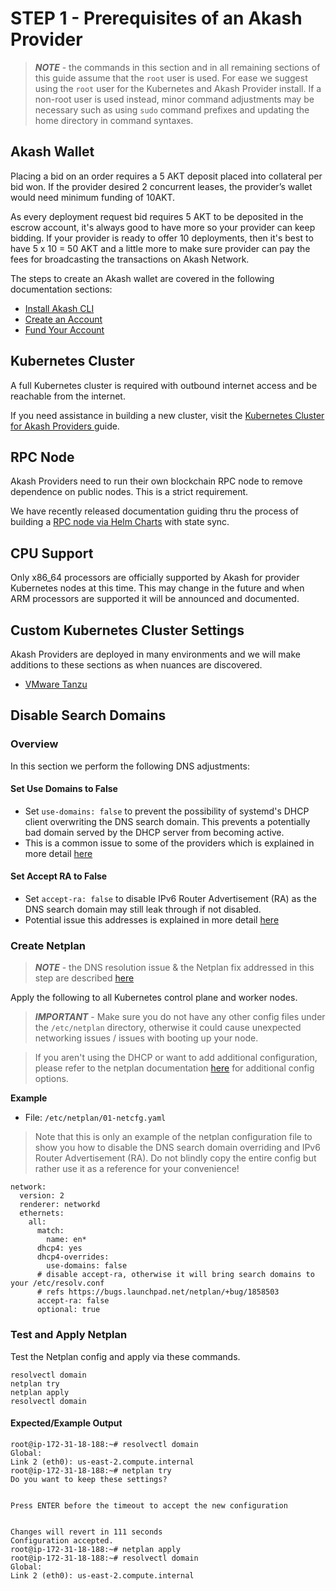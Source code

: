 # STEP 1 - Prerequisites of an Akash Provider

> _**NOTE**_ - the commands in this section and in all remaining sections of this guide assume that the `root` user is used.  For ease we suggest using the `root` user for the Kubernetes and Akash Provider install.  If a non-root user is used instead, minor command adjustments may be necessary such as using `sudo` command prefixes and updating the home directory in command syntaxes.

## Akash Wallet

Placing a bid on an order requires a 5 AKT deposit placed into collateral per bid won. If the provider desired 2 concurrent leases, the provider’s wallet would need minimum funding of 10AKT.

As every deployment request bid requires 5 AKT to be deposited in the escrow account, it's always good to have more so your provider can keep bidding. If your provider is ready to offer 10 deployments, then it's best to have 5 x 10 = 50 AKT and a little more to make sure provider can pay the fees for broadcasting the transactions on Akash Network.

The steps to create an Akash wallet are covered in the following documentation sections:

* [Install Akash CLI](../../../guides/cli/detailed-steps/part-1.-install-akash.md)
* [Create an Account](../../../guides/sandbox/detailed-steps/part-2.-create-an-account.md)
* [Fund Your Account](../../../guides/cli/detailed-steps/part-3.-fund-your-account.md)

## **Kubernetes Cluster**

A full Kubernetes cluster is required with outbound internet access and be reachable from the internet.

If you need assistance in building a new cluster, visit the [Kubernetes Cluster for Akash Providers ](../kubernetes-cluster-for-akash-providers/)guide.

## RPC Node

Akash Providers need to run their own blockchain RPC node to remove dependence on public nodes.  This is a strict requirement.&#x20;

We have recently released documentation guiding thru the process of building a [RPC node via Helm Charts](../../../akash-nodes/akash-node-via-helm-charts/) with state sync.

## CPU Support

Only x86\_64 processors are officially supported by Akash for provider Kubernetes nodes at this time.  This may change in the future and when ARM processors are supported it will be announced and documented.

## Custom Kubernetes Cluster Settings

Akash Providers are deployed in many environments and we will make additions to these sections as when nuances are discovered.

* [VMware Tanzu](../../custom-kubernetes-cluster-settings/vmware-tanzu.md)

## Disable Search Domains

### Overview

In this section we perform the following DNS adjustments:

#### Set Use Domains to False

* Set `use-domains: false` to prevent the possibility of systemd's DHCP client overwriting the DNS search domain.  This prevents a potentially bad domain served by the DHCP server from becoming active.
* This is a common issue to some of the providers which is explained in more detail [here](https://github.com/akash-network/support/issues/80)

#### Set Accept RA to False

* Set `accept-ra: false` to disable IPv6 Router Advertisement (RA) as the DNS search domain may still leak through if not disabled.
* Potential issue this addresses is explained in more detail [here](https://bugs.launchpad.net/netplan/+bug/1858503)

### Create Netplan

> _**NOTE**_ - the DNS resolution issue & the Netplan fix addressed in this step are described [here](https://github.com/akash-network/support/issues/80)

Apply the following to all Kubernetes control plane and worker nodes.

> _**IMPORTANT**_ - Make sure you do not have any other config files under the `/etc/netplan` directory, otherwise it could cause unexpected networking issues / issues with booting up your node.

> If you aren't using the DHCP or want to add additional configuration, please refer to the netplan documentation [here](https://netplan.readthedocs.io/en/stable/netplan-yaml/) for additional config options.

**Example**

- File: `/etc/netplan/01-netcfg.yaml`

> Note that this is only an example of the netplan configuration file to show you how to disable the DNS search domain overriding and IPv6 Router Advertisement (RA). Do not blindly copy the entire config but rather use it as a reference for your convenience!

```
network:
  version: 2
  renderer: networkd
  ethernets:
    all:
      match:
        name: en*
      dhcp4: yes
      dhcp4-overrides:
        use-domains: false
      # disable accept-ra, otherwise it will bring search domains to your /etc/resolv.conf
      # refs https://bugs.launchpad.net/netplan/+bug/1858503
      accept-ra: false
      optional: true
```

### Test and Apply Netplan

Test the Netplan config and apply via these commands.

```
resolvectl domain
netplan try
netplan apply
resolvectl domain 
```

#### Expected/Example Output

```
root@ip-172-31-18-188:~# resolvectl domain
Global:
Link 2 (eth0): us-east-2.compute.internal
root@ip-172-31-18-188:~# netplan try
Do you want to keep these settings?


Press ENTER before the timeout to accept the new configuration


Changes will revert in 111 seconds
Configuration accepted.
root@ip-172-31-18-188:~# netplan apply
root@ip-172-31-18-188:~# resolvectl domain
Global:
Link 2 (eth0): us-east-2.compute.internal
```
